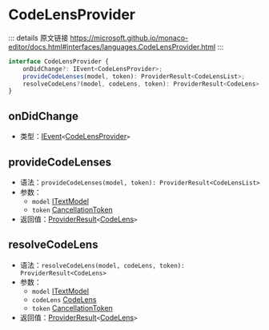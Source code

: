 # CodeLensProvider
        
::: details 原文链接
https://microsoft.github.io/monaco-editor/docs.html#interfaces/languages.CodeLensProvider.html
:::

```ts
interface CodeLensProvider {
    onDidChange?: IEvent<CodeLensProvider>;
    provideCodeLenses(model, token): ProviderResult<CodeLensList>;
    resolveCodeLens?(model, codeLens, token): ProviderResult<CodeLens>;
}
```

## onDidChange
- 类型：[IEvent](/api/IEvent.md)`<`[CodeLensProvider](#)`>`

## provideCodeLenses
- 语法：`provideCodeLenses(model, token): ProviderResult<CodeLensList>`
- 参数：
  - `model` [ITextModel](/api/editor/ITextModel.md)
  - `token` [CancellationToken](/api/CancellationToken.md)
- 返回值：[ProviderResult](/api/languages/ProviderResult.md)`<`[CodeLens](/api/languages/CodeLens.md)`>`

## resolveCodeLens
- 语法：`resolveCodeLens(model, codeLens, token): ProviderResult<CodeLens>`
- 参数：
  - `model` [ITextModel](/api/editor/ITextModel.md)
  - `codeLens` [CodeLens](/api/languages/CodeLens.md)
  - `token` [CancellationToken](/api/CancellationToken.md)
- 返回值：[ProviderResult](/api/languages/ProviderResult.md)`<`[CodeLens](/api/languages/CodeLens.md)`>`

